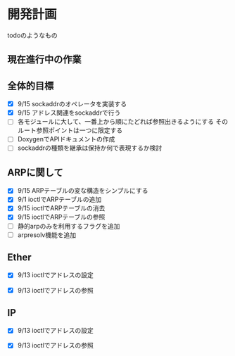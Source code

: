 
# 開発計画
todoのようなもの

## 現在進行中の作業

## 全体的目標
 - [x] 9/15 sockaddrのオペレータを実装する
 - [x] 9/15 アドレス関連をsockaddrで行う
 - [ ] 各モジュールに大して、一番上から順にたどれば参照出きるようにする
       そのルート参照ポイントは一つに限定する
 - [ ] DoxygenでAPIドキュメントの作成
 - [ ] sockaddrの種類を継承は保持か何で表現するか検討

## ARPに関して
 - [x] 9/15 ARPテーブルの変な構造をシンプルにする
 - [x] 9/1  ioctlでARPテーブルの追加
 - [x] 9/15 ioctlでARPテーブルの消去
 - [x] 9/15 ioctlでARPテーブルの参照 
 - [ ] 静的arpのみを利用するフラグを追加
 - [ ] arpresolv機能を追加

## Ether
 - [x] 9/13 ioctlでアドレスの設定
 - [x] 9/13 ioctlでアドレスの参照


## IP
 - [x] 9/13 ioctlでアドレスの設定
 - [x] 9/13 ioctlでアドレスの参照

